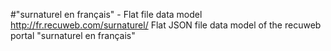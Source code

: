 #"surnaturel en français" - Flat file data model
http://fr.recuweb.com/surnaturel/
Flat JSON file data model of the recuweb portal "surnaturel en français"
